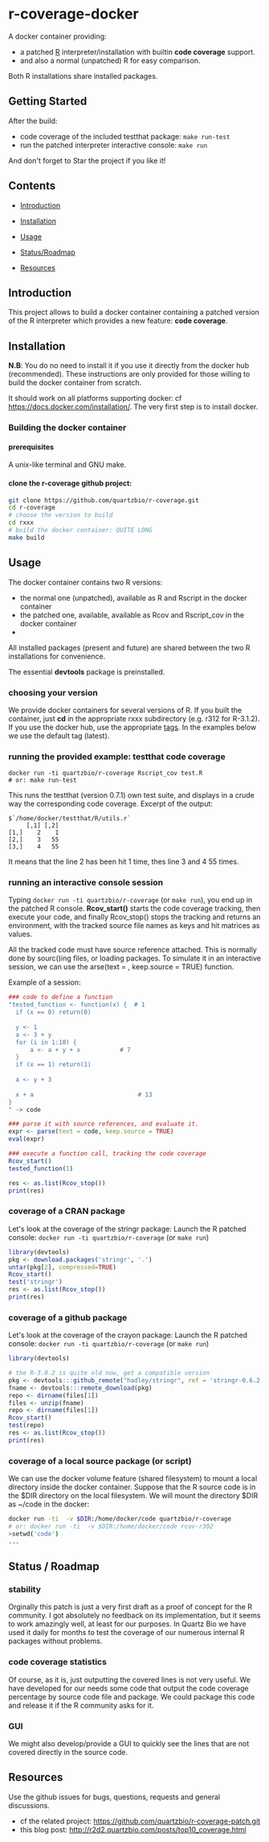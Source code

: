r-coverage-docker
=================

A docker container providing:
  * a patched [R](http://www.r-project.org/) interpreter/installation with builtin **code coverage** support.
  * and also a normal (unpatched) R for easy comparison. 
  
 Both R installations share installed packages.

## Getting Started
After the build:

 * code coverage of the included testthat package: `make run-test`
 * run the patched interpreter interactive console: `make run`

And don't forget to Star the project if you like it!

## Contents

* [Introduction](#introduction)

* [Installation](#installation)

* [Usage](#usage)

* [Status/Roadmap](#status-roadmap)

* [Resources](#resources)


## Introduction

This project allows to build a docker container containing a patched version of the R interpreter
which provides a new feature: **code coverage**.

## Installation

**N.B**: You do no need to install it if you use it directly from the docker hub (recommended).
These instructions are only provided for those willing to build the docker container from scratch.

It should work on all platforms supporting docker: cf https://docs.docker.com/installation/.
The very first step is to install docker.

### Building the docker container

#### prerequisites
A unix-like terminal and GNU make.

#### clone the r-coverage github project: 

```bash
git clone https://github.com/quartzbio/r-coverage.git
cd r-coverage
# choose the version to build
cd rxxx
# build the docker container: QUITE LONG
make build
```

## Usage

The docker container contains two R versions:
 * the normal one (unpatched), available as R and Rscript in the docker container
 * the patched one, available, available as Rcov and Rscript_cov in the docker container
 * 
All installed packages (present and future) are shared between the two R installations for convenience.

The essential **devtools** package is preinstalled.

### choosing your version
We provide docker containers for several versions of R. If you built the container, just **cd** in the appropriate rxxx subdirectory (e.g. r312 for R-3.1.2). If you use the docker hub, use the appropriate [tags](https://registry.hub.docker.com/u/quartzbio/r-coverage/tags/manage/). In the examples below we use the default tag (latest).

### running the provided example: testthat code coverage

```
docker run -ti quartzbio/r-coverage Rscript_cov test.R
# or: make run-test
```
This runs the testthat (version 0.7.1) own test suite, and displays in a crude way the corresponding code coverage.
Excerpt of the output:
```
$`/home/docker/testthat/R/utils.r`
     [,1] [,2]
[1,]    2    1
[2,]    3   55
[3,]    4   55
```
It means that the line 2 has been hit 1 time, thes line 3 and 4 55 times. 

### running an interactive console session
Typing `docker run -ti quartzbio/r-coverage` (or `make run`), you end up in the patched R console.
**Rcov_start()** starts the code coverage tracking, then execute your code, and finally  Rcov_stop() stops the 
tracking and returns an environment, with the tracked source file names as keys and hit matrices as values.

All the tracked code must have source reference attached. This is normally done by sourc()ing files, or loading packages. To simulate it in an interactive session, we can use the arse(text = , keep.source = TRUE) function.

Example of a session:
```r
### code to define a function
"tested_function <- function(x) {  # 1
  if (x == 0) return(0)
	
  y <- 1
  a <- 3 + y
  for (i in 1:10) {
	  a <- a + y + x           # 7
  }
  if (x == 1) return(1)
  
  a <- y + 3
  
  x + a                             # 13
}
" -> code

### parse it with source references, and evaluate it.
expr <- parse(text = code, keep.source = TRUE)
eval(expr)

### execute a function call, tracking the code coverage
Rcov_start()
tested_function(1)

res <- as.list(Rcov_stop())
print(res)
```

### coverage of a CRAN package
Let's look at the coverage of the stringr package:
Launch the R patched console: `docker run -ti quartzbio/r-coverage` (or `make run`)
```r
library(devtools)
pkg <- download.packages('stringr', '.')
untar(pkg[2], compressed=TRUE)
Rcov_start()
test('stringr')
res <- as.list(Rcov_stop())
print(res)
```

### coverage of a github package
Let's look at the coverage of the crayon package:
Launch the R patched console: `docker run -ti quartzbio/r-coverage` (or `make run`)
```r
library(devtools)

# the R-3.0.2 is quite old now, get a compatible version
pkg <- devtools:::github_remote("hadley/stringr", ref = 'stringr-0.6.2')
fname <- devtools:::remote_download(pkg)
repo <- dirname(files[1])
files <- unzip(fname)
repo <- dirname(files[1])
Rcov_start()
test(repo)
res <- as.list(Rcov_stop())
print(res)
```

### coverage of a local source package (or script)
We can use the docker volume feature (shared filesystem) to mount a local directory inside the docker container.
Suppose that the R source code is in the $DIR directory on the local filesystem.
We will mount the directory $DIR as ~/code in the docker:
```bash
docker run -ti  -v $DIR:/home/docker/code quartzbio/r-coverage
# or: docker run -ti  -v $DIR:/home/docker/code rcov-r302
>setwd('code')
...
```

## Status / Roadmap 

### stability
Orginally this patch is just a very first draft as a proof of concept for the R community. 
I got absolutely no feedback on its implementation, but it seems to work amazingly well, 
at least for our purposes. In Quartz Bio we have used it daily for months 
to test the coverage of our numerous internal R packages without problems.

### code coverage statistics
Of course, as it is, just outputting the covered lines is not very useful. 
We have developed for our needs 
some code that output the code coverage percentage by source code file and package.
We could package this code and release it if the R community asks for it.

### GUI
We might also develop/provide a GUI to quickly see the lines that are not covered directly in the source code.


## Resources
Use the github issues for bugs, questions, requests and general discussions.

 - cf the related project: https://github.com/quartzbio/r-coverage-patch.git
 - this blog post: http://r2d2.quartzbio.com/posts/top10_coverage.html










